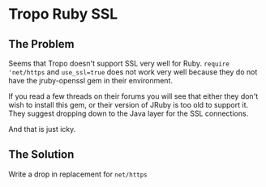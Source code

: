Tropo Ruby SSL
==============

The Problem
-----------

Seems that Tropo doesn't support SSL very well for Ruby.  `require 'net/https` and `use_ssl=true` does not work very well because they do not have the jruby-openssl gem in their environment.

If you read a few threads on their forums you will see that either they don't wish to install this gem, or their version of JRuby is too old to support it.  They suggest dropping down to the Java layer for the SSL connections.

And that is just icky.

The Solution
------------

Write a drop in replacement for `net/https`